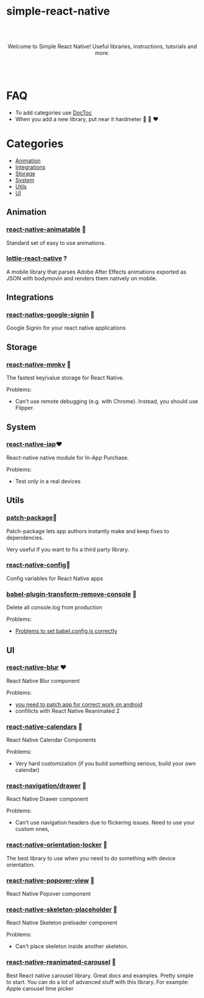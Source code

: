 # simple-react-native
<br/>
<br/>
<p align="center">
Welcome to Simple React Native! Useful libraries, instructions, tutorials and more.
</p>
<br/>
<br/>

# FAQ
 - To add categories use [DocToc](https://github.com/thlorenz/doctoc)
 - When you add a new library, put near it hardmeter 💚 💛 ❤

# Categories
<!-- START doctoc generated TOC please keep comment here to allow auto update -->
<!-- DON'T EDIT THIS SECTION, INSTEAD RE-RUN doctoc TO UPDATE -->

- [Animation](#animation)
- [Integrations](#integrations)
- [Storage](#storage)
- [System](#system)
- [Utils](#utils)
- [UI](#ui)

<!-- END doctoc generated TOC please keep comment here to allow auto update -->

## Animation

### [react-native-animatable](https://github.com/oblador/react-native-animatable) 💚

Standard set of easy to use animations.

### [lottie-react-native](https://github.com/airbnb/lottie-react-native) ? 

A mobile library that parses Adobe After Effects animations exported as JSON with bodymovin and renders them natively on mobile.
## Integrations
### [react-native-google-signin](https://github.com/apptailor/react-native-google-signin) 💛

Google Signin for your react native applications

## Storage
### [react-native-mmkv](https://github.com/mrousavy/react-native-mmkv) 💛

The fastest key/value storage for React Native.

Problems: 
-  Can't use remote debugging (e.g. with Chrome). Instead, you should use Flipper.

## System

### [react-native-iap](https://react-native-iap.dooboolab.com/docs/intro)❤

React-native native module for In-App Purchase.

 Problems: 
- Test only in a real devices

## Utils

### [patch-package](https://github.com/ds300/patch-package)💚

Patch-package lets app authors instantly make and keep fixes to dependencies.

Very useful if you want to fix a third party library.

### [react-native-config](https://github.com/luggit/react-native-config)💚 

Config variables for React Native apps

### [babel-plugin-transform-remove-console](https://babeljs.io/docs/en/babel-plugin-transform-remove-console/) 💛

Delete all console.log from production

Problems: 
- [Problems to set babel.config.js correctly](https://stackoverflow.com/questions/57692298/react-native-0-60-3-babel-plugin-transform-remove-console-not-working)

## UI
### [react-native-blur](https://github.com/Kureev/react-native-blur) ❤

React Native Blur component

Problems: 
- [you need to patch app for correct work on android](https://github.com/Kureev/react-native-blur/pull/411#issuecomment-818396825)
- confilicts with React Native Reanimated 2

 ### [react-native-calendars](https://github.com/wix/react-native-calendars) 💛
 
 React Native Calendar Components

 Problems: 
- Very hard customization (if you build something serious, build your own calendar)

### [react-navigation/drawer](https://github.com/react-navigation/react-navigation/tree/main/packages/drawer) 💚

React Native Drawer component

 Problems: 
- Can't use navigation headers due to flickering issues. Need to use your custom ones,

### [react-native-orientation-locker](https://github.com/wonday/react-native-orientation-locker) 💚

The best library to use when you need to do something with device orientation.

### [react-native-popover-view](https://github.com/steffeydev/react-native-popover-view) 💚

React Native Popover component 


### [react-native-skeleton-placeholder](https://github.com/chramos/react-native-skeleton-placeholder) 💚

React Native Skeleton preloader component

 Problems: 
- Can't place skeleton inside another skeleton.

### [react-native-reanimated-carousel](https://github.com/dohooo/react-native-reanimated-carousel) 💛

Best React native carousel library. Great docs and examples. Pretty simple to start. You can do a lot of advanced stuff with this library.
For example: Apple carousel time picker



